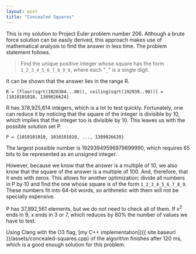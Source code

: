 ```yaml
---
layout: post
title: "Concealed Squares"
---
```


This is my solution to Project Euler problem number 206. Although a brute force
solution can be easily derived, this approach makes use of mathematical analysis
to find the answer in less time. The problem statement follows.

> Find the unique positive integer whose square has the form
> `1_2_3_4_5_6_7_8_9_0`, where each "`_`" is a single digit.

It can be shown that the answer lies in the range R.

    R = [floor(sqrt(1020304...00)), ceiling(sqrt(192939..90))] = [1010101010, 1389026624]

R has 378,925,614 integers, which is a lot to test quickly. Fortunately, one
can reduce it by noticing that the square of the integer is divisible by 10,
which implies that the integer too is divisible by 10. This leaves us with the
possible solution set P.

    P = {1010101010, 1010101020, ..., 1389026620}

The largest possible number is 19293949596979899990, which requires 65 bits to
be represented as an unsigned integer.

However, because we know that the answer is a multiple of 10, we also know that
the square of the answer is a multiple of 100. And, therefore, that it ends with
zeros. This allows for another optimization: divide all numbers in P by 10 and
find the one whose square is of the form `1_2_3_4_5_6_7_8_9`. These numbers fit
into 64-bit words, so arithmetic with them will not be specially expensive.

P has 37,892,561 elements, but we do not need to check all of them. If
x<sup>2</sup> ends in 9, x ends in 3 or 7, which reduces by 80% the number of
values we have to test.

Using Clang with the O3 flag, [my C++ implementation]({{ site.baseurl
}}/assets/concealed-squares.cpp) of the algorithm finishes after 120 ms, which
is a good enough solution for this problem.
